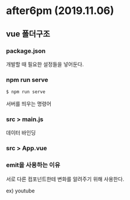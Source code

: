 # after6pm (2019.11.06)

## vue 폴더구조

### package.json

개발할 때 필요한 설정들을 넣어둔다.



### npm run serve

```bash
$ npm run serve
```

서버를 띄우는 명령어



### src > main.js

데이터 바인딩



### src > App.vue



### emit을 사용하는 이유

서로 다른 컴포넌트한테 변화를 알려주기 위해 사용한다.

ex) youtube

